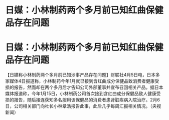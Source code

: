 # 日媒：小林制药两个多月前已知红曲保健品存在问题

# 日媒：小林制药两个多月前已知红曲保健品存在问题

【日媒称小林制药两个多月前已知涉事产品存在问题】财联社4月5日电，日本多家媒体4日报道称，小林制药今年1月就已接到含红曲成分保健品致消费者健康受损的报告，然而却在两个多月后才告知公司外部董事并宣布召回相关产品。据日本媒体报道称，今年1月15日，小林制药公司首次接到含红曲成分保健品致人健康受损的报告，随后接连获知多名服用该保健品的消费者患肾脏疾病入院治疗。2月6日，公司相关部门向社长小林章浩报告此事，此后几乎每周汇报相关情况。（央视新闻）

